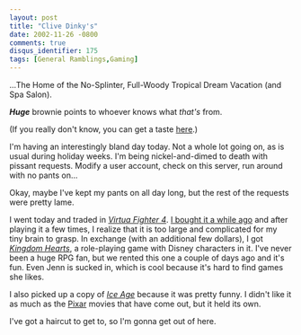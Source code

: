 ```yaml
---
layout: post
title: "Clive Dinky's"
date: 2002-11-26 -0800
comments: true
disqus_identifier: 175
tags: [General Ramblings,Gaming]
---
```

...The Home of the No-Splinter, Full-Woody Tropical Dream Vacation (and
Spa Salon).
 
 ***Huge*** brownie points to whoever knows what *that's* from.
 
 (If you really don't know, you can get a taste
[here](http://www.2nu2.com/).)
 
 I'm having an interestingly bland day today. Not a whole lot going on,
as is usual during holiday weeks. I'm being nickel-and-dimed to death
with pissant requests. Modify a user account, check on this server, run
around with no pants on...
 
 Okay, maybe I've kept my pants on all day long, but the rest of the
requests were pretty lame.
 
 I went today and traded in [*Virtua Fighter
4*](http://www.amazon.com/exec/obidos/ASIN/B00005Y1BG/mhsvortex). [I
bought it a while ago](/archive/2002/09/25/the-buff-is-back.aspx) and
after playing it a few times, I realize that it is too large and
complicated for my tiny brain to grasp. In exchange (with an additional
few dollars), I got [*Kingdom
Hearts*](http://www.amazon.com/exec/obidos/ASIN/B000066TS5/mhsvortex), a
role-playing game with Disney characters in it. I've never been a huge
RPG fan, but we rented this one a couple of days ago and it's fun. Even
Jenn is sucked in, which is cool because it's hard to find games she
likes.
 
 I also picked up a copy of [*Ice
Age*](http://www.amazon.com/exec/obidos/ASIN/B00006CXHU/mhsvortex)
because it was pretty funny. I didn't like it as much as the
[Pixar](http://www.pixar.com/) movies that have come out, but it held
its own.
 
 I've got a haircut to get to, so I'm gonna get out of here.
